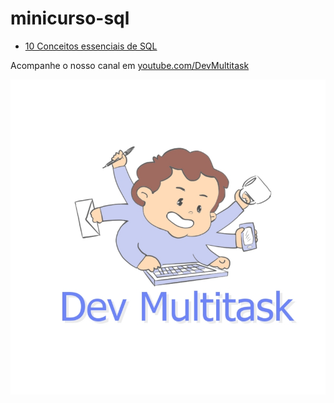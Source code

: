 # minicurso-sql


* [10 Conceitos essenciais de SQL](10.conceitos.essenciais)



Acompanhe o nosso canal em [youtube.com/DevMultitask](https://youtube.com/DevMultitask)


![dev05](dev05-mini.jpg)